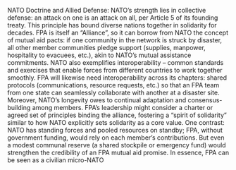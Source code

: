 NATO Doctrine and Allied Defense: NATO’s strength lies in collective defense: an attack on one is an attack on all, per Article 5 of its founding treaty. This principle has bound diverse nations together in solidarity for decades. FPA is itself an “Alliance”, so it can borrow from NATO the concept of mutual aid pacts: if one community in the network is struck by disaster, all other member communities pledge support (supplies, manpower, hospitality to evacuees, etc.), akin to NATO’s mutual assistance commitments. NATO also exemplifies interoperability – common standards and exercises that enable forces from different countries to work together smoothly. FPA will likewise need interoperability across its chapters: shared protocols (communications, resource requests, etc.) so that an FPA team from one state can seamlessly collaborate with another at a disaster site. Moreover, NATO’s longevity owes to continual adaptation and consensus-building among members. FPA’s leadership might consider a charter or agreed set of principles binding the alliance, fostering a “spirit of solidarity” similar to how NATO explicitly sets solidarity as a core value. One contrast: NATO has standing forces and pooled resources on standby; FPA, without government funding, would rely on each member’s contributions. But even a modest communal reserve (a shared stockpile or emergency fund) would strengthen the credibility of an FPA mutual aid promise. In essence, FPA can be seen as a civilian micro-NATO